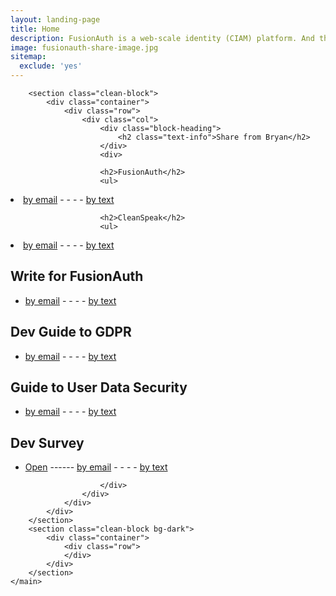 ```yaml
---
layout: landing-page
title: Home
description: FusionAuth is a web-scale identity (CIAM) platform. And the best part is that it's completely free.
image: fusionauth-share-image.jpg
sitemap:
  exclude: 'yes'
---
```

<main class="page landing-page">

        <section class="clean-block">
            <div class="container">
                <div class="row">
                    <div class="col">
                        <div class="block-heading">
                            <h2 class="text-info">Share from Bryan</h2>
                        </div>
                        <div>

                        <h2>FusionAuth</h2>
                        <ul>
<li><a href="mailto:?subject=About%20FusionAuth&amp;body=FusionAuth%20-%20Free%20for%20Unlimited%20Users%20-%20https://fusionauth.io">by email</a> - - - - <a href="sms:&amp;body=From%20Bryan%20Giese%20-%20FusionAuth%20-%20Free%20for%20Unlimited%20Users%20-%20https://fusionauth.io">by text</a></li>
</ul>


                        <h2>CleanSpeak</h2>
                        <ul>
<li><a href="mailto:?subject=About%20CleanSpeak&amp;body=CleanSpeak%20-%20Premier%20Profanity%20Filtering%20-%20https://cleanspeak.com">by email</a> - - - - <a href="sms:&amp;body=From%20Bryan%20Giese%20-%20CleanSpeak%20-%20Premier%20Profanity%20Filtering%20and%20Moderation%20-%20https://cleanspeak.com">by text</a></li>
</ul>
<h2>Write for FusionAuth</h2>
<ul>
<li><a href="mailto:?subject=Write%20for%20FusionAuth&amp;body=Write%20for%20FusionAuth-%20https://fusionauth.io/write-for-fusionauth">by email</a> - - - - <a href="sms:&amp;body=From%20Bryan%20Giese%20-%20Write%20for%20FusionAuth-%20https://fusionauth.io/write-for-fusionauth">by text</a></li>
</ul>
<h2>Dev Guide to GDPR</h2>
<ul>
<li><a href="mailto:?subject=FusionAuth:%20Devs%20Guide%20to%20the%20GDPR&amp;body=Devs%20Guide%20to%20the%20GDPR-%20https://fusionauth.io/blog/2019/01/29/white-paper-developers-guide-gdpr">by email</a> - - - - <a href="sms:&amp;body=From%20Bryan%20Giese%20-%20Devs%20Guide%20to%20the%20GDPR-%20https://fusionauth.io/blog/2019/01/29/white-paper-developers-guide-gdpr">by text</a></li>
</ul>
<h2>Guide to User Data Security</h2>
<ul>
<li><a href="mailto:?subject=FusionAuth:%20Guide%20to%20User%20Data%20Security&amp;body=Guide%20to%20User%20Data%20Security-%20https://fusionauth.io/resources/guide-to-user-data-security">by email</a> - - - - <a href="sms:&amp;body=From%20Bryan%20Giese%20-%20Guide%20to%20User%20Data%20Security-%20https://fusionauth.io/resources/guide-to-user-data-security">by text</a></li>
</ul>
  <h2>Dev Survey</h2>
<ul>
<li><a href="https://goo.gl/forms/orEcqgsqmoZndK8E2" target="_blank">Open</a> ------ <a href="mailto:?subject=FusionAuth:%20Easy%20Dev%20Survey&amp;body=FusionAuth.io%20Easy%20Dev%20Survey-%20https://goo.gl/forms/orEcqgsqmoZndK8E2">by email</a> - - - - <a href="sms:&amp;body=From%20Bryan%20Giese%20-%20FusionAuth.io%20Easy%20Dev%20Survey-%20https://goo.gl/forms/orEcqgsqmoZndK8E2">by text</a></li>
</ul>

                        </div>
                    </div>
                </div>
            </div>
        </section>
        <section class="clean-block bg-dark">
            <div class="container">
                <div class="row">
                </div>
            </div>
        </section>
    </main>
